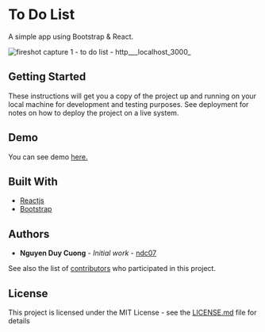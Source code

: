 # To Do List

A simple app using Bootstrap & React.

![fireshot capture 1 - to do list - http___localhost_3000_](https://user-images.githubusercontent.com/34389409/45586611-591f8800-b924-11e8-9355-42f977b12e6d.png)

## Getting Started

These instructions will get you a copy of the project up and running on your local machine for development and testing purposes. See deployment for notes on how to deploy the project on a live system.

## Demo

You can see demo [here.](http://todolist.freevnn.com/)

## Built With

* [Reactjs](https://reactjs.org/docs/getting-started.html)
* [Bootstrap](http://getbootstrap.com/docs/4.1/getting-started/introduction/)

## Authors

* **Nguyen Duy Cuong** - *Initial work* - [ndc07](https://github.com/ndc07)

See also the list of [contributors](https://github.com/your/project/contributors) who participated in this project.

## License

This project is licensed under the MIT License - see the [LICENSE.md](LICENSE.md) file for details
